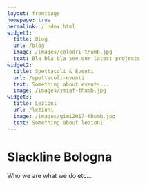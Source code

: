 ```yaml
---
layout: frontpage
homepage: true
permalink: /index.html
widget1:
  title: Blog
  url: /blog
  image: /images/colodri-thumb.jpg
  text: Bla bla bla see our latest projects
widget2:
  title: Spettacoli & Eventi
  url: /spettacoli-eventi
  text: Something about events...
  image: /images/smiaf-thumb.jpg
widget3:
  title: Lezioni
  url: /lezioni
  image: /images/gimi2017-thumb.jpg
  text: Something about lezioni
---
```

# Slackline Bologna

Who we are what we do etc...